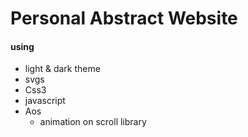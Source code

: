 # Personal Abstract Website

#### using

- light & dark  theme
- svgs
- Css3 
- javascript
- Aos 
  - animation on scroll library
